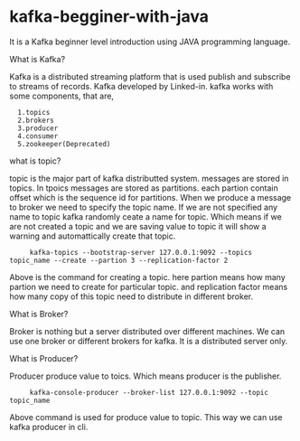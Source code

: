 # kafka-begginer-with-java
It is a Kafka beginner level introduction using JAVA programming language.

What is Kafka?

  Kafka is a distributed streaming platform that is used publish and subscribe to streams of records. Kafka developed by Linked-in.
    kafka works with some components, that are,
    
      1.topics
      2.brokers
      3.producer
      4.consumer
      5.zookeeper(Deprecated)
   
what is topic?

  topic is the major part of kafka distributted system. messages are stored in topics. In tpoics messages are stored as partitions. each partion contain offset which is the sequence id for partitions. When we produce a message to broker we need to specify the topic name. If we are not specified any name to topic kafka randomly ceate a name for topic. Which means if we are not created a topic and we are saving value to topic it will show a warning and automattically create that topic.
  
  
         kafka-topics --bootstrap-server 127.0.0.1:9092 --topics topic_name --create --partion 3 --replication-factor 2
  
  Above is the command for creating a topic. here partion means how many partion we need to create for particular topic. and replication factor means how many copy of this topic need to distribute in different broker.
  
 What is Broker?
 
  Broker is nothing but a server distributed over different machines. We can use one broker or different brokers for kafka. It is a distributed server only. 
  
  What is Producer?
  
   Producer produce value to toics. Which means producer is the publisher.
    
         kafka-console-producer --broker-list 127.0.0.1:9092 --topic topic_name 
         
   Above command is used for produce value to topic. This way we can use kafka producer in cli.
      
